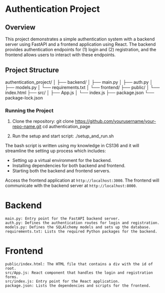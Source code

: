 # Authentication Project

## Overview

This project demonstrates a simple authentication system with a backend server using FastAPI and a frontend application using React. The backend provides authentication endpoints for (1) login and (2) registration, and the frontend allows users to interact with these endpoints.

## Project Structure

authentication_project/
│
├── backend/
│ ├── main.py
│ ├── auth.py
│ ├── models.py
│ └── requirements.txt
│
└── frontend/
├── public/
│ └── index.html
├── src/
│ ├── App.js
│ └── index.js
├── package.json
└── package-lock.json

### Running the Project

1. Clone the repository:
    git clone https://github.com/yourusername/your-repo-name.git
    cd authentication_page

2. Run the setup and start script:
    ./setup_and_run.sh

The bash script is written using my knowledge in CS136 and it will streamline the setting up process which includes: 
- Setting up a virtual environment for the backend.
- Installing dependencies for both backend and frontend.
- Starting both the backend and frontend servers.

Access the frontend application at `http://localhost:3000`. The frontend will communicate with the backend server at `http://localhost:8000`.


# Backend

    main.py: Entry point for the FastAPI backend server.
    auth.py: Defines the authentication routes for login and registration.
    models.py: Defines the SQLAlchemy models and sets up the database.
    requirements.txt: Lists the required Python packages for the backend.

# Frontend

    public/index.html: The HTML file that contains a div with the id of root.
    src/App.js: React component that handles the login and registration forms.
    src/index.js: Entry point for the React application.
    package.json: Lists the dependencies and scripts for the frontend.
